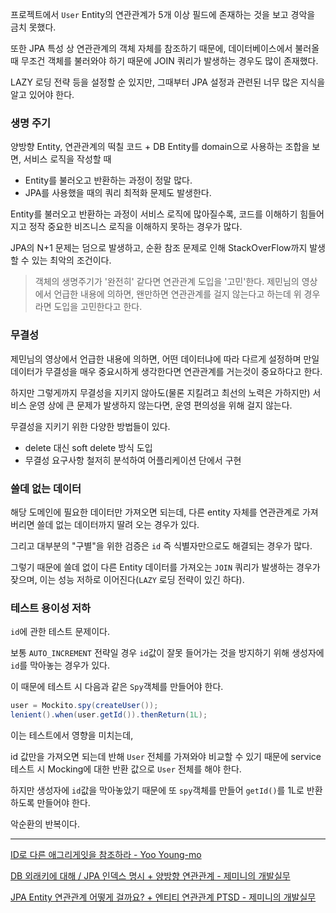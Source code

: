프로젝트에서 `User` Entity의 연관관계가 5개 이상 필드에 존재하는 것을 보고 경악을 금치 못했다.

또한 JPA 특성 상 연관관계의 객체 자체를 참조하기 때문에, 데이터베이스에서 불러올 때 무조건 객체를 불러와야 하기 때문에 JOIN 쿼리가 발생하는 경우도 많이 존재했다.

LAZY 로딩 전략 등을 설정할 순 있지만, 그때부터 JPA 설정과 관련된 너무 많은 지식을 알고 있어야 한다.

### 생명 주기

양방향 Entity, 연관관계의 떡칠 코드 + DB Entity를 domain으로 사용하는 조합을 보면,
서비스 로직을 작성할 때 
- Entity를 불러오고 반환하는 과정이 정말 많다.
- JPA를 사용했을 때의 쿼리 최적화 문제도 발생한다.

Entity를 불러오고 반환하는 과정이 서비스 로직에 많아질수록, 코드를 이해하기 힘들어지고 정작 중요한 비즈니스 로직을 이해하지 못하는 경우가 많다.

JPA의 N+1 문제는 덤으로 발생하고, 순환 참조 문제로 인해 StackOverFlow까지 발생할 수 있는 최악의 조건이다.

> 객체의 생명주기가 '완전히' 같다면 연관관계 도입을 '고민'한다.
제민님의 영상에서 언급한 내용에 의하면, 왠만하면 연관관계를 걸지 않는다고 하는데 위 경우라면 도입을 고민한다고 한다.

### 무결성

제민님의 영상에서 언급한 내용에 의하면,
어떤 데이터냐에 따라 다르게 설정하며 만일 데이터가 무결성을 매우 중요시하게 생각한다면 연관관계를 거는것이 중요하다고 한다.

하지만 그렇게까지 무결성을 지키지 않아도(물론 지킬려고 최선의 노력은 가하지만) 서비스 운영 상에 큰 문제가 발생하지 않는다면, 운영 편의성을 위해 걸지 않는다.

무결성을 지키기 위한 다양한 방법들이 있다.
- delete 대신 soft delete 방식 도입
- 무결성 요구사항 철저히 분석하여 어플리케이션 단에서 구현

### 쓸데 없는 데이터

해당 도메인에 필요한 데이터만 가져오면 되는데, 다른 entity 자체를 연관관계로 가져버리면 쓸데 없는 데이터까지 딸려 오는 경우가 있다.

그리고 대부분의 "구별"을 위한 검증은 `id` 즉 식별자만으로도 해결되는 경우가 많다.

그렇기 때문에 쓸데 없이 다른 Entity 데이터를 가져오는 `JOIN` 쿼리가 발생하는 경우가 잦으며, 이는 성능 저하로 이어진다(`LAZY` 로딩 전략이 있긴 하다). 

### 테스트 용이성 저하

`id`에 관한 테스트 문제이다.

보통 `AUTO_INCREMENT` 전략일 경우 `id`값이 잘못 들어가는 것을 방지하기 위해 생성자에 `id`를 막아놓는 경우가 있다.

이 때문에 테스트 시 다음과 같은 `Spy`객체를 만들어야 한다.

```java
user = Mockito.spy(createUser());
lenient().when(user.getId()).thenReturn(1L);
```

이는 테스트에서 영향을 미치는데,

id 값만을 가져오면 되는데 반해 `User` 전체를 가져와야 비교할 수 있기 때문에 service 테스트 시 Mocking에 대한 반환 값으로 `User` 전체를 해야 한다.

하지만 생성자에 `id`값을 막아놓았기 때문에 또 `spy`객체를 만들어 `getId()`를 1L로 반환하도록 만들어야 한다.

악순환의 반복이다.

---

[ID로 다른 애그리게잇을 참조하라 - Yoo Young-mo](https://medium.com/@SlackBeck/id%EB%A1%9C-%EB%8B%A4%EB%A5%B8-%EC%95%A0%EA%B7%B8%EB%A6%AC%EA%B2%8C%EC%9E%87%EC%9D%84-%EC%B0%B8%EC%A1%B0%ED%95%98%EB%9D%BC-4d64f1591e60)

[DB 외래키에 대해 / JPA 인덱스 명시 + 양방향 연관관계 - 제미니의 개발실무](https://www.youtube.com/watch?v=6q0-IT5J0nI)

[JPA Entity 연관관계 어떻게 걸까요? + 엔티티 연관관계 PTSD - 제미니의 개발실무](https://www.youtube.com/watch?v=vgNHW_nb2mg)
